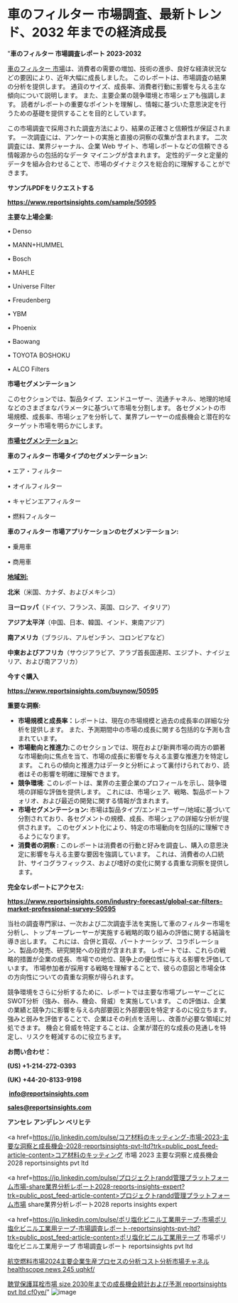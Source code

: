 # 車のフィルター 市場調査、最新トレンド、2032 年までの経済成長

 "<strong>車のフィルター 市場調査レポート 2023-2032</strong>

<a href=https://www.reportsinsights.com/sample/50595>車のフィルター 市場</a>は、消費者の需要の増加、技術の進歩、良好な経済状況などの要因により、近年大幅に成長しました。 このレポートは、市場調査の結果の分析を提供します。 通貨のサイズ、成長率、消費者行動に影響を与える主な傾向について説明します。 また、主要企業の競争環境と市場シェアも強調します。 読者がレポートの重要なポイントを理解し、情報に基づいた意思決定を行うための基礎を提供することを目的としています。

この市場調査で採用された調査方法により、結果の正確さと信頼性が保証されます。 一次調査には、アンケートの実施と直接の洞察の収集が含まれます。 二次調査には、業界ジャーナル、企業 Web サイト、市場レポートなどの信頼できる情報源からの包括的なデータ マイニングが含まれます。 定性的データと定量的データを組み合わせることで、市場のダイナミクスを総合的に理解することができます。

<strong><b>サンプルPDFをリクエストする</b></strong>

<a href=https://www.reportsinsights.com/sample/50595><strong><u>https://www.reportsinsights.com/sample/50595</u></strong></a>

<strong>主要な上場企業:</strong>

• Denso

• MANN+HUMMEL

• Bosch

• MAHLE

• Universe Filter

• Freudenberg

• YBM

• Phoenix

• Baowang

• TOYOTA BOSHOKU

• ALCO Filters

<strong>市場セグメンテーション</strong>

このセクションでは、製品タイプ、エンドユーザー、流通チャネル、地理的地域などのさまざまなパラメータに基づいて市場を分割します。 各セグメントの市場規模、成長率、市場シェアを分析して、業界プレーヤーの成長機会と潜在的なターゲット市場を明らかにします。

<strong><u>市場セグメンテーション</u></strong><strong><u>:</u></strong>

<strong>車のフィルター 市場タイプのセグメンテーション:</strong>

• エア・フィルター

• オイルフィルター

• キャビンエアフィルター

• 燃料フィルター

<strong>車のフィルター 市場アプリケーションのセグメンテーション:</strong>

• 乗用車

• 商用車

<strong><u>地域別</u></strong><strong><u>:</u></strong>

<strong>北米</strong>（米国、カナダ、およびメキシコ）

<strong>ヨーロッパ</strong>（ドイツ、フランス、英国、ロシア、イタリア）

<strong>アジア太平洋</strong>（中国、日本、韓国、インド、東南アジア）

<strong>南アメリカ</strong>（ブラジル、アルゼンチン、コロンビアなど）

<strong>中東およびアフリカ</strong>（サウジアラビア、アラブ首長国連邦、エジプト、ナイジェリア、および南アフリカ）

<strong>今すぐ購入</strong>

<a href=https://www.reportsinsights.com/buynow/50595><strong><u>https://www.reportsinsights.com/buynow/50595</u></strong></a>

<strong>重要な洞察:</strong>
<ul>
  <li><strong>市場規模と成長率：</strong>レポートは、現在の市場規模と過去の成長率の詳細な分析を提供します。 また、予測期間中の市場の成長に関する包括的な予測も含まれています。</li>
  <li><strong>市場動向と推進力:</strong>このセクションでは、現在および新興市場の両方の顕著な市場動向に焦点を当て、市場の成長に影響を与える主要な推進力を特定します。 これらの傾向と推進力はデータと分析によって裏付けられており、読者はその影響を明確に理解できます。</li>
  <li><strong>競争環境</strong>: このレポートは、業界の主要企業のプロフィールを示し、競争環境の詳細な評価を提供します。 これには、市場シェア、戦略、製品ポートフォリオ、および最近の開発に関する情報が含まれます。</li>
  <li><strong>市場セグメンテーション: </strong>市場は製品タイプ/エンドユーザー/地域に基づいて分割されており、各セグメントの規模、成長、市場シェアの詳細な分析が提供されます。 このセグメント化により、特定の市場動向を包括的に理解できるようになります。</li>
  <li><strong>消費者の洞察 : </strong>このレポートは消費者の行動と好みを調査し、購入の意思決定に影響を与える主要な要因を強調しています。 これは、消費者の人口統計、サイコグラフィックス、および嗜好の変化に関する貴重な洞察を提供します。</li>
</ul>
<strong>完全なレポートにアクセス:</strong>

<a href=https://www.reportsinsights.com/industry-forecast/global-car-filters-market-professional-survey-50595><strong><u><b>https://www.reportsinsights.com/industry-forecast/global-car-filters-market-professional-survey-50595</b></u></strong></a>

当社の調査専門家は、一次および二次調査手法を実施して車のフィルター市場を分析し、トップキープレーヤーが実施する戦略的取り組みの評価に関する結論を導き出します。 これには、合併と買収、パートナーシップ、コラボレーション、製品の発売、研究開発への投資が含まれます。 レポートでは、これらの戦略的措置が企業の成長、市場での地位、競争上の優位性に与える影響を評価しています。 市場参加者が採用する戦略を理解することで、彼らの意図と市場全体の方向性についての貴重な洞察が得られます。

競争環境をさらに分析するために、レポートでは主要な市場プレーヤーごとにSWOT分析（強み、弱み、機会、脅威）を実施しています。 この評価は、企業の業績と競争力に影響を与える内部要因と外部要因を特定するのに役立ちます。 強みと弱みを評価することで、企業はその利点を活用し、改善が必要な領域に対処できます。 機会と脅威を特定することは、企業が潜在的な成長の見通しを特定し、リスクを軽減するのに役立ちます。

<strong>お問い合わせ：</strong>

<strong>(US) +1-214-272-0393</strong>

<strong>(UK) +44-20-8133-9198</strong>

<strong> </strong><a href=info@reportsinsights.com><strong><u>info@reportsinsights.com</u></strong></a>

<a href=sales@reportsinsights.com><strong><u>sales@reportsinsights.com</u></strong></a>

<strong>アンセレ アンデレン ベリヒテ</strong>

<a href=https://jp.linkedin.com/pulse/コア材料のキッティング-市場-2023-主要な洞察と成長機会-2028-reportsinsights-pvt-ltd?trk=public_post_feed-article-content>コア材料のキッティング 市場 2023 主要な洞察と成長機会 2028 reportsinsights pvt ltd</a>

<a href=https://jp.linkedin.com/pulse/プロジェクトrandd管理プラットフォーム市場-share業界分析レポート2028-reports-insights-expert?trk=public_post_feed-article-content>プロジェクトrandd管理プラットフォーム市場 share業界分析レポート2028 reports insights expert</a>

<a href=https://jp.linkedin.com/pulse/ポリ塩化ビニル工業用テープ-市場ポリ塩化ビニル工業用テープ-市場調査レポート-reportsinsights-pvt-ltd?trk=public_post_feed-article-content>ポリ塩化ビニル工業用テープ 市場ポリ塩化ビニル工業用テープ 市場調査レポート reportsinsights pvt ltd</a>

<a href=https://www.linkedin.com/pulse/航空燃料市場2024主要企業生産プロセスの分析コスト分析市場チャネル-healthscope-news-245-uqhkf/>航空燃料市場2024主要企業生産プロセスの分析コスト分析市場チャネル healthscope news 245 uqhkf/</a>

<a href=https://www.linkedin.com/pulse/聴覚保護耳栓市場-size-2030年までの成長機会統計および予測-reportsinsights-pvt-ltd-cf0ye/>聴覚保護耳栓市場 size 2030年までの成長機会統計および予測 reportsinsights pvt ltd cf0ye/</a>"
![image](https://github.com/gayatrid12/RIMarket/assets/158473851/0cc5437a-25e3-4e0c-9bf7-fb5aaf3305be)
